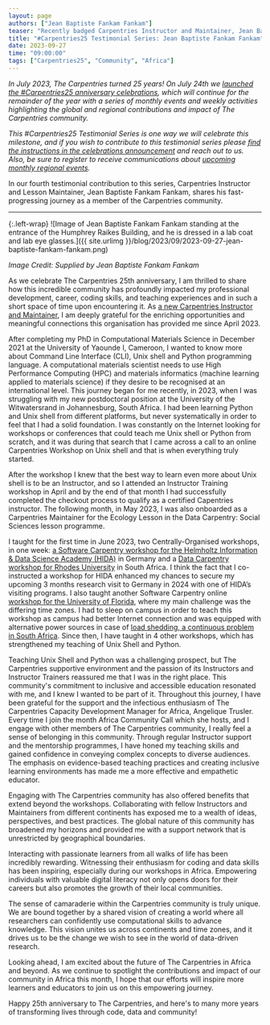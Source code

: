 ```yaml
---
layout: page
authors: ["Jean Baptiste Fankam Fankam"]
teaser: "Recently badged Carpentries Instructor and Maintainer, Jean Baptiste Fankam Fankam, shares his journey with The Carpentries on our 25th Anniversary"
title: "#Carpentries25 Testimonial Series: Jean Baptiste Fankam Fankam"
date: 2023-09-27
time: "09:00:00"
tags: ["Carpentries25", "Community", "Africa"]
---
```


_In July 2023, The Carpentries turned 25 years! On July 24th we [launched the #Carpentries25 anniversary celebrations](https://www.youtube.com/watch?v=VKAwEPLnqxA), which will continue for the remainder of the year with a series of monthly events and weekly activities highlighting the global and regional contributions and impact of The Carpentries community._

_This #Carpentries25 Testimonial Series is one way we will celebrate this milestone, and if you wish to contribute to this testimonial series please [find the instructions in the celebrations announcement](https://carpentries.org/blog/2023/07/carpentries25-campaign-announcement/) and reach out to us. Also, be sure to register to receive communications about [upcoming monthly regional events](https://www.eventbrite.com/e/the-carpentries-25th-anniversary-celebration-series-tickets-653267058357?aff=oddtdtcreator)._

In our fourth testimonial contribution to this series, Carpentries Instructor and Lesson Maintainer, Jean Baptiste Fankam Fankam, shares his fast-progressing journey as a member of the Carpentries community. 

-----------------------

{:.left-wrap}
![Image of Jean Baptiste Fankam Fankam standing at the entrance of the Humphrey Raikes Building, and he is dressed in a lab coat and lab eye glasses.]({{ site.urlimg }}/blog/2023/09/2023-09-27-jean-baptiste-fankam-fankam.png)

*Image Credit: Supplied by Jean Baptiste Fankam Fankam*

As we celebrate The Carpentries 25th anniversary, I am thrilled to share how this incredible community has profoundly impacted my professional development, career, coding skills, and teaching experiences and in such a short space of time upon encountering it. As [a new Carpentries Instructor and Maintainer](https://carpentries.org/blog/2023/05/welcome-new-lesson-maintainers/), I am deeply grateful for the enriching opportunities and meaningful connections this organisation has provided me since April 2023. 


After completing my PhD in Computational Materials Science in December 2021 at the University of Yaounde I, Cameroon, I wanted to know more about Command Line Interface (CLI), Unix shell and Python programming language. A computational materials scientist needs to use High Performance Computing (HPC) and materials informatics (machine learning applied to materials science) if they desire to be recognised at an international level. This journey began for me recently, in 2023, when I was struggling with my new postdoctoral position at the University of the Witwatersrand in Johannesburg, South Africa. I had been learning Python and Unix shell from different platforms, but never systematically in order to feel that I had a solid foundation. I was constantly on the Internet looking for workshops or conferences that could teach me Unix shell or Python from scratch, and it was during that search that I came across a call to an online Carpentries Workshop on Unix shell and that is when everything truly started.

After the workshop I knew that the best way to learn even more about Unix shell is to be an Instructor, and so I attended an Instructor Training workshop in April and by the end of that month I had successfully completed the checkout process to qualify as a certified Capentries instructor. The following month, in May 2023, I was also onboarded as a Carpentries Maintainer for the Ecology Lesson in the Data Carpentry: Social Sciences lesson programme. 

I taught for the first time in June 2023, two Centrally-Organised workshops, in one week: [a Software Carpentry workshop for the Helmholtz Information & Data Science Academy (HIDA)](2023-06-12-hida-online) in Germany and a [Data Carpentry workshop for Rhodes University](2023-06-12-SADiLaR-Python-Online) in South Africa. I think the fact that I co-instructed a workshop for HIDA enhanced my chances to secure my upcoming 3 months research visit to Germany in 2024 with one of HIDA’s visiting programs. I also taught another Software Carpentry online [workshop for the University of Florida](2023-06-26-ufl-online), where my main challenge was the differing time zones. I had to sleep on campus in order to teach this workshop as campus had better Internet connection and was equipped with alternative power sources in case of [load shedding, a continuous problem in South Africa](https://carpentries.org/blog/2023/05/Wins-and-Challenges-of-Running-a-Carpentry-Workshop-in-South-Africa-during-Load-shedding/). Since then, I have taught in 4 other workshops, which has strengthened my teaching of Unix Shell and Python. 

Teaching Unix Shell and Python was a challenging prospect, but The Carpentries supportive environment and the passion of its Instructors and Instructor Trainers reassured me that I was in the right place. This community's commitment to inclusive and accessible education resonated with me, and I knew I wanted to be part of it. Throughout this journey, I have been grateful for the support and the infectious enthusiasm of The Carpentries Capacity Development Manager for Africa, Angelique Trusler. Every time I join the month Africa Community Call which she hosts, and I engage with other members of The Carpentries community, I really feel a sense of belonging in this community. Through regular Instructor support and the mentorship programmes, I have honed my teaching skills and gained confidence in conveying complex concepts to diverse audiences. The emphasis on evidence-based teaching practices and creating inclusive learning environments has made me a more effective and empathetic educator. 

Engaging with The Carpentries community has also offered benefits that extend beyond the workshops. Collaborating with fellow Instructors and Maintainers from different continents has exposed me to a wealth of ideas, perspectives, and best practices. The global nature of this community has broadened my horizons and provided me with a support network that is unrestricted by geographical boundaries. 

Interacting with passionate learners from all walks of life has been incredibly rewarding. Witnessing their enthusiasm for coding and data skills has been inspiring, especially during our workshops in Africa. Empowering individuals with valuable digital literacy not only opens doors for their careers but also promotes the growth of their local communities. 

The sense of camaraderie within the Carpentries community is truly unique. We are bound together by a shared vision of creating a world where all researchers can confidently use computational skills to advance knowledge. This vision unites us across continents and time zones, and it drives us to be the change we wish to see in the world of data-driven research. 

Looking ahead, I am excited about the future of The Carpentries in Africa and beyond. As we continue to spotlight the contributions and impact of our community in Africa this month, I hope that our efforts will inspire more learners and educators to join us on this empowering journey. 

Happy 25th anniversary to The Carpentries, and here's to many more years of transforming lives through code, data and community! 
